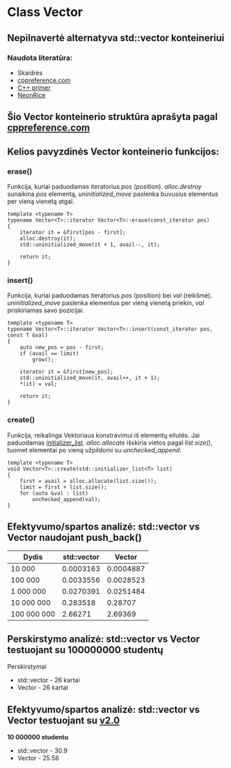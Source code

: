 # Class Vector

## Nepilnavertė alternatyva std::vector konteineriui
### Naudota literatūra:
- Skaidrės
- [cppreference.com](https://en.cppreference.com/w/cpp/container/vector)
- [C++ primer](https://www.amazon.com/Primer-5th-Stanley-B-Lippman/dp/0321714113)
- [NeonRice](https://github.com/NeonRice)
  
## Šio Vector konteinerio struktūra aprašyta pagal [cppreference.com](https://en.cppreference.com/w/cpp/container/vector)

## Kelios pavyzdinės Vector konteinerio funkcijos:

### erase()
Funkcija, kuriai paduodamas iteratorius *pos* (position).
*alloc.destroy* sunaikina *pos* elementą, *uninitialized_move* paslenka buvusius elementus per vieną vienetą atgal.
```shell
template <typename T>
typename Vector<T>::iterator Vector<T>::erase(const_iterator pos)
{
    iterator it = &first[pos - first];
    alloc.destroy(it);
    std::uninitialized_move(it + 1, avail--, it);
        
    return it;
}
```
### insert()
Funkcija, kuriai paduodamas iteratorius *pos* (position) bei *val* (reikšmė). *uninitialized_move* paslenka elementus per vieną vienetą priekin, *val* priskiriamas savo pozicijai.
```shell
template <typename T>
typename Vector<T>::iterator Vector<T>::insert(const_iterator pos, const T &val)
{
    auto new_pos = pos - first;
    if (avail == limit)
        grow();

    iterator it = &first[new_pos];
    std::uninitialized_move(it, avail++, it + 1);
    *(it) = val;

    return it;
}
```
### create()
Funkcija, reikalinga Vektoriaus konstravimui iš elementų eilutės. Jai paduodamas [initializer_list](https://en.cppreference.com/w/cpp/utility/initializer_list). *alloc.allocate* išskiria vietos pagal *list.size()*, tuomet elementai po vieną užpildomi su *unchecked_append*.
```shell
template <typename T>
void Vector<T>::create(std::initializer_list<T> list)
{
    first = avail = alloc.allocate(list.size());
    limit = first + list.size();
    for (auto &val : list)
        unchecked_append(val);
}
```

## Efektyvumo/spartos analizė: **std::vector vs Vector** naudojant push_back()

| Dydis    | std::vector | Vector  |
|----------|-------------|-------------|
| 10 000     | 0.0003163  | 0.0004887   |
| 100 000   | 0.0033556 | 0.0028523 |
| 1 000 000  | 0.0270391 | 0.0251484 |
| 10 000 000 | 0.283518  | 0.28707 |
| 100 000 000 | 2.66271  | 2.69369 |

## Perskirstymo analizė: **std::vector vs Vector** testuojant su 100000000 studentų

Perskirstymai
* std::vector - 26 kartai
* Vector - 26 kartai

##  Efektyvumo/spartos analizė: **std::vector vs Vector** testuojant su [v2.0](https://github.com/Definitelynotaspruce/2-oji_uzduotis)

**10 000000 studentu**
* std::vector - 30.9
* Vector - 25.58
